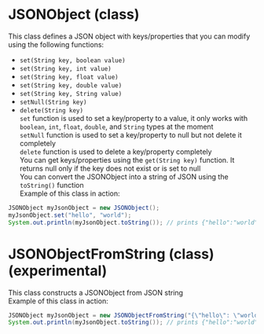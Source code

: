 # JSONObject (class)  
This class defines a JSON object with keys/properties that you can modify using the following functions:  
 - `set(String key, boolean value)`  
 - `set(String key, int value)`  
 - `set(String key, float value)`  
 - `set(String key, double value)`  
 - `set(String key, String value)`  
 - `setNull(String key)`  
 - `delete(String key)`  
`set` function is used to set a key/property to a value, it only works with `boolean`, `int`, `float`, `double`, and `String` types at the moment  
`setNull` function is used to set a key/property to null but not delete it completely  
`delete` function is used to delete a key/property completely  
You can get keys/properties using the `get(String key)` function. It returns null only if the key does not exist or is set to null  
You can convert the JSONObject into a string of JSON using the `toString()` function  
Example of this class in action:  
```java
JSONObject myJsonObject = new JSONObject();
myJsonObject.set("hello", "world");
System.out.println(myJsonObject.toString()); // prints {"hello":"world"}
```  

# JSONObjectFromString (class) (experimental)  
This class constructs a JSONObject from JSON string  
Example of this class in action:  
```java
JSONObject myJsonObject = new JSONObjectFromString("{\"hello\": \"world\"}");
System.out.println(myJsonObject.toString()); // prints {"hello":"world"}
```